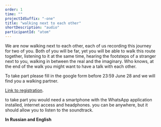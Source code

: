 ```yaml
---
order: 1
time: ""
projectIdSuffix: "-one"
title: "walking next to each other"
shortDescription: "audio"
participantId: "atom"
---
```


We are now walking next to each other, each of us recording this journey for two of you. Both of you will be far, yet you will be able to walk this route together, listening to it at the same time, hearing the footsteps of a stranger next to you, walking in between the real and the imaginary. Who knows, at the end of the walk you might want to have a talk with each other.

To take part please fill in the google form before 23:59 June 28 and we will find you a walking partner.

[Link to registration](https://docs.google.com/forms/d/e/1FAIpQLScdCdL1qXLbpeN54v_GW9vBZWtEqz6_QbHCi4YC7GiB_OW__A/viewform?usp=sf_link).

to take part you would need a smartphone with the WhatsApp application installed, internet access and headphones. you can be anywhere, but it should allow you to listen to the soundtrack.

**In Russian and English**
